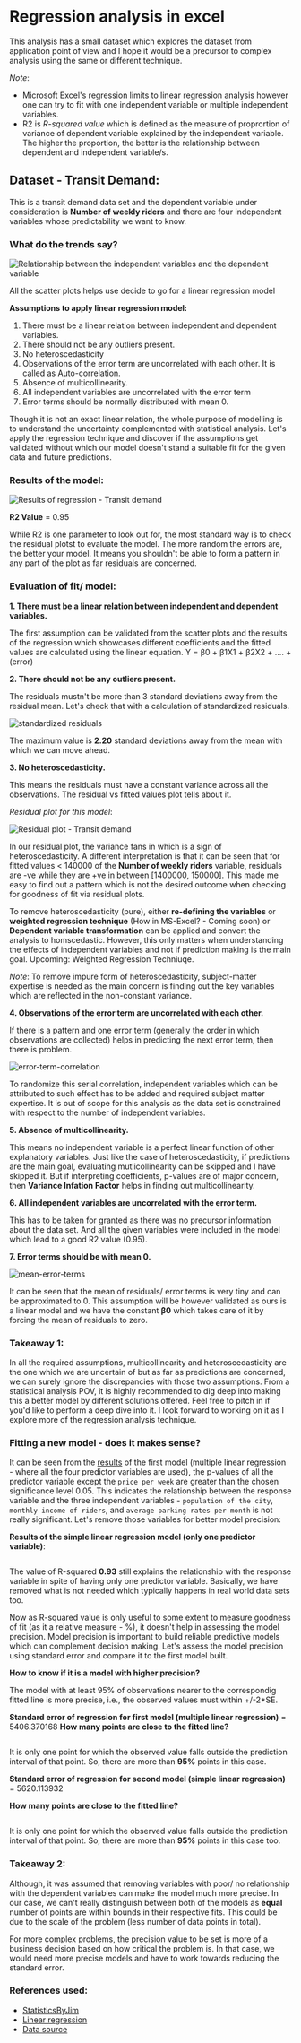 # Regression analysis in excel
This analysis has a small dataset which explores the dataset from application point of view and I hope it would be a precursor to complex analysis using the same or different technique. 

*Note*:
* Microsoft Excel's regression limits to linear regression analysis however one can try to fit with one independent variable or multiple independent variables.
* R2 is *R-squared value* which is defined as the measure of proprortion of variance of dependent variable explained by the independent variable. The higher the proportion, the better is the relationship between dependent and independent variable/s.

## Dataset - Transit Demand:
This is a transit demand data set and the dependent variable under consideration is **Number of weekly riders** and there are four independent variables whose predictability we want to know.

### What do the trends say?

![Relationship between the independent variables and the dependent variable](images/separate-trends-of-four-plots.PNG)

All the scatter plots helps use decide to go for a linear regression model

**Assumptions to apply linear regression model:**
1. There must be a linear relation between independent and dependent variables. 
2. There should not be any outliers present. 
3. No heteroscedasticity 
4. Observations of the error term are uncorrelated with each other. It is called as Auto-correlation.
5. Absence of multicollinearity.
6. All independent variables are uncorrelated with the error term
7. Error terms should be normally distributed with mean 0. 

Though it is not an exact linear relation, the whole purpose of modelling is to understand the uncertainty complemented with statistical analysis. Let's apply the regression technique and discover if the assumptions get validated without which our model doesn't stand a suitable fit for the given data and future predictions.

### Results of the model:

![Results of regression - Transit demand](https://github.com/akshayreddykotha/regression-analysis-in-excel/blob/master/images/regression-ouput.PNG)

**R2 Value** = 0.95

While R2 is one parameter to look out for, the most standard way is to check the residual plotst to evaluate the model. The more random the errors are, the better your model. It means you shouldn't be able to form a pattern in any part of the plot as far residuals are concerned.

### Evaluation of fit/ model:
**1. There must be a linear relation between independent and dependent variables.**

The first assumption can be validated from the scatter plots and the results of the regression which showcases different coefficients and the fitted values are calculated using the linear equation. Y = β0 + β1X1 + β2X2 + .... + (error)

**2. There should not be any outliers present.**

The residuals mustn't be more than 3 standard deviations away from the residual mean. Let's check that with a calculation of standardized residuals.

![standardized residuals](https://github.com/akshayreddykotha/regression-analysis-in-excel/blob/master/images/standardized-residuals.PNG)

The maximum value is **2.20** standard deviations away from the mean with which we can move ahead.

**3. No heteroscedasticity.**

This means the residuals must have a constant variance across all the observations. The residual vs fitted values plot tells about it.

*Residual plot for this model*:

![Residual plot - Transit demand](images/residual-output-transit-demand.PNG)

In our residual plot, the variance fans in which is a sign of heteroscedasticity. A different interpretation is that it can be seen that for fitted values < 140000 of the **Number of weekly riders** variable, residuals are -ve while they are +ve in between [1400000, 150000]. This made me easy to find out a pattern which is not the desired outcome when checking for goodness of fit via residual plots.

To remove heteroscedasticity (pure), either **re-defining the variables** or **weighted regression technique** (How in MS-Excel? - Coming soon) or **Dependent variable transformation** can be applied and convert the analysis to homscedastic. However, this only matters when understanding the effects of independent variables and not if prediction making is the main goal. Upcoming: Weighted Regression Techniuqe.

*Note*: To remove impure form of heteroscedasticity, subject-matter expertise is needed as the main concern is finding out the key variables which are reflected in the non-constant variance.

**4. Observations of the error term are uncorrelated with each other.**

If there is a pattern and one error term (generally the order in which observations are collected) helps in predicting the next error term, then there is problem.

![error-term-correlation](https://github.com/akshayreddykotha/regression-analysis-in-excel/blob/master/images/residual-vs-observation-order.PNG)

To randomize this serial correlation, independent variables which can be attributed to such effect has to be added and required subject matter expertise. It is out of scope for this analysis as the data set is constrained with respect to the number of independent variables.

**5. Absence of multicollinearity.**

This means no independent variable is a perfect linear function of other explanatory variables. Just like the case of heteroscedasticity, if predictions are the main goal, evaluating mutlicollinearity can be skipped and I have skipped it. But if interpreting coefficients, p-values are of major concern, then **Variance Infation Factor** helps in finding out multicollinearity.

**6. All independent variables are uncorrelated with the error term.**

This has to be taken for granted as there was no precursor information about the data set. And all the given variables were included in the model which lead to a good R2 value (0.95).

**7. Error terms should be with mean 0.** 

![mean-error-terms](https://github.com/akshayreddykotha/regression-analysis-in-excel/blob/master/images/average-error-terms.PNG)

It can be seen that the mean of residuals/ error terms is very tiny and can be approximated to 0. This assumption will be however validated as ours is a linear model and we have the constant **β0** which takes care of it by forcing the mean of residuals to zero.

### Takeaway 1:

In all the required assumptions, multicollinearity and heteroscedasticity are the one which we are uncertain of but as far as predictions are concerned, we can surely ignore the discrepancies with those two assumptions. From a statistical analysis POV, it is highly recommended to dig deep into making this a better model by different solutions offered. Feel free to pitch in if you'd like to perform a deep dive into it. I look forward to working on it as I explore more of the regression analysis technique.

### Fitting a new model - does it makes sense?

It can be seen from the [results](https://github.com/akshayreddykotha/regression-analysis-in-excel#results-of-the-model) of the first model (multiple linear regression - where all the four predictor variables are used), the p-values of all the predictor variable except the `price per week` are greater than the chosen significance level 0.05. This indicates the relationship between the response variable and the three independent variables - `population of the city`, `monthly income of riders`, and `average parking rates per month` is not really significant. Let's remove those variables for better model precision:

**Results of the simple linear regression model (only one predictor variable)**:

![]()

The value of R-squared **0.93** still explains the relationship with the response variable in spite of having only one predictor variable. Basically, we have removed what is not needed which typically happens in real world data sets too.

Now as R-squared value is only useful to some extent to measure goodness of fit (as it a relative measure - %), it doesn't help in assessing the model precision. Model precision is important to build reliable predictive models which can complement decision making. Let's assess the model precision using standard error and compare it to the first model built.

**How to know if it is a model with higher precision?**

The model with at least 95% of observations nearer to the correspondig fitted line is more precise, i.e., the observed values must within +/-2*SE.

**Standard error of regression for first model (multiple linear regression)** = 5406.370168
**How many points are close to the fitted line?**

![]()

It is only one point for which the observed value falls outside the prediction interval of that point. So, there are more than **95%**
points in this case.

**Standard error of regression for second model (simple linear regression)** = 5620.113932

**How many points are close to the fitted line?**

![]()

It is only one point for which the observed value falls outside the prediction interval of that point. So, there are more than **95%**
points in this case too.

### Takeaway 2:

Although, it was assumed that removing variables with poor/ no relationship with the dependent variables can make the model much more precise. In our case, we can't really distinguish between both of the models as **equal** number of points are within bounds in their respective fits. This could be due to the scale of the problem (less number of data points in total).

For more complex problems, the precision value to be set is more of a business decision based on how critical the problem is. In that case, we would need more precise models and have to work towards reducing the standard error.

### References used:
* [StatisticsByJim](http://statisticsbyjim.com)
* [Linear regression](http://blog.excelmasterseries.com/2014/05/linear-regressions-required-assumptions.html)
* [Data source](https://journalistsresource.org/wp-content/uploads/2014/11/Sample-data-sets-for-linear-regression1.xlsx)
